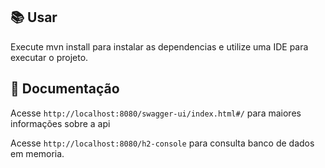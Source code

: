 ## 📚 Usar

Execute mvn install para instalar as dependencias e utilize uma IDE para executar o projeto.


## 🚀 Documentação  
  
Acesse `http://localhost:8080/swagger-ui/index.html#/` para maiores informações sobre a api

Acesse `http://localhost:8080/h2-console` para consulta banco de dados em memoria.
